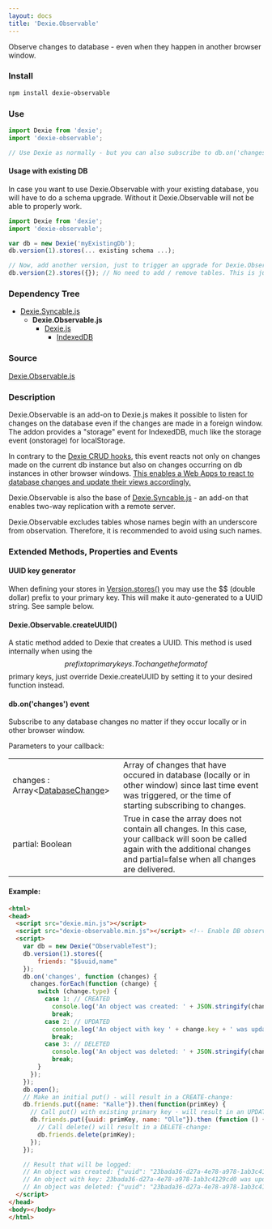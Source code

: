 ```yaml
---
layout: docs
title: 'Dexie.Observable'
---
```


Observe changes to database - even when they happen in another browser window.

### Install

```bash
npm install dexie-observable
```

### Use
```javascript
import Dexie from 'dexie';
import 'dexie-observable';

// Use Dexie as normally - but you can also subscribe to db.on('changes').
```

#### Usage with existing DB

In case you want to use Dexie.Observable with your existing database, you will have to do a schema upgrade. Without it Dexie.Observable will not be able to properly work.

```javascript
import Dexie from 'dexie';
import 'dexie-observable';

var db = new Dexie('myExistingDb');
db.version(1).stores(... existing schema ...);

// Now, add another version, just to trigger an upgrade for Dexie.Observable
db.version(2).stores({}); // No need to add / remove tables. This is just to allow the addon to install its tables.
```

### Dependency Tree

 * [Dexie.Syncable.js](/docs/Syncable/Dexie.Syncable.js)
   * **Dexie.Observable.js**
     * [Dexie.js](/docs/Dexie/Dexie.js)
       * [IndexedDB](https://developer.mozilla.org/en-US/docs/Web/API/IndexedDB_API)

### Source

[Dexie.Observable.js](https://github.com/dfahlander/Dexie.js/blob/master/addons/Dexie.Observable/src/Dexie.Observable.js)

### Description

Dexie.Observable is an add-on to Dexie.js makes it possible to listen for changes on the database even if the changes are made in a foreign window. The addon provides a "storage" event for IndexedDB, much like the storage event (onstorage) for localStorage.

In contrary to the [Dexie CRUD hooks](/docs/Tutorial/Design#the-crud-hooks-create-read-update-delete), this event reacts not only on changes made on the current db instance but also on changes occurring on db instances in other browser windows. <u>This enables a Web Apps to react to database changes and update their views accordingly.</u>

Dexie.Observable is also the base of [Dexie.Syncable.js](/docs/Syncable/Dexie.Syncable.js) - an add-on that enables two-way replication with a remote server.

Dexie.Observable excludes tables whose names begin with an underscore from observation. Therefore, it is recommended to avoid using such names.

### Extended Methods, Properties and Events

#### UUID key generator

When defining your stores in [Version.stores()](/docs/Version/Version.stores()) you may use the $$ (double dollar) prefix to your primary key. This will make it auto-generated to a UUID string. See sample below.

#### Dexie.Observable.createUUID()
A static method added to Dexie that creates a UUID. This method is used internally when using the $$ prefix to primary keys. To change the format of $$ primary keys, just override Dexie.createUUID by setting it to your desired function instead.

#### db.on('changes') event
Subscribe to any database changes no matter if they occur locally or in other browser window.

Parameters to your callback:

<table>
<tr><td>changes : Array&lt;<a href="/docs/Observable/Dexie.Observable.DatabaseChange">DatabaseChange</a>&gt;</td><td>Array of changes that have occured in database (locally or in other window) since last time event was triggered, or the time of starting subscribing to changes.</td></tr>
<tr><td>partial: Boolean</td><td>True in case the array does not contain all changes. In this case, your callback will soon be called again with the additional changes and partial=false when all changes are delivered.</td></tr>
</table>

#### Example:

```html
<html>
<head>
  <script src="dexie.min.js"></script>
  <script src="dexie-observable.min.js"></script> <!-- Enable DB observation -->
  <script>
    var db = new Dexie("ObservableTest");
    db.version(1).stores({
        friends: "$$uuid,name"
    });
    db.on('changes', function (changes) {
      changes.forEach(function (change) {
        switch (change.type) {
          case 1: // CREATED
            console.log('An object was created: ' + JSON.stringify(change.obj));
            break;
          case 2: // UPDATED
            console.log('An object with key ' + change.key + ' was updated with modifications: ' + JSON.stringify(change.mods));
            break;
          case 3: // DELETED
            console.log('An object was deleted: ' + JSON.stringify(change.oldObj));
            break;
        }
      });
    });
    db.open();
    // Make an initial put() - will result in a CREATE-change:
    db.friends.put({name: "Kalle"}).then(function(primKey) {
      // Call put() with existing primary key - will result in an UPDATE-change:
      db.friends.put({uuid: primKey, name: "Olle"}).then (function () {
        // Call delete() will result in a DELETE-change:
        db.friends.delete(primKey);
      });
    });

    // Result that will be logged:
    // An object was created: {"uuid": "23bada36-d27a-4e78-a978-1ab3c4129cd0", name: "Kalle"}
    // An object with key: 23bada36-d27a-4e78-a978-1ab3c4129cd0 was updated with modifications: {"name": "Olle"}
    // An object was deleted: {"uuid": "23bada36-d27a-4e78-a978-1ab3c4129cd0", name: "Olle"}
  </script>
</head>
<body></body>
</html>
```
